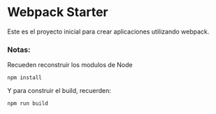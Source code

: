 # Webpack Starter
Este es el proyecto inicial para crear aplicaciones utilizando webpack.

### Notas:
Recueden reconstruir los modulos de Node
```
npm install
```
Y para construir el build, recuerden:
```
npm run build
```